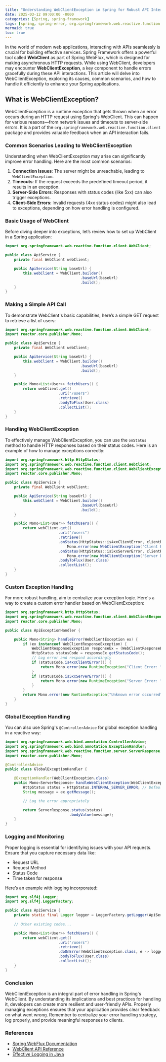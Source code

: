 ```yaml
---
title: "Understanding WebClientException in Spring for Robust API Interactions"
date: 2025-03-12 09:00:00 -0000
categories: [Spring, spring-framework]
tags: [spring, spring-error, org.springframework.web.reactive.function.client]
mermaid: true
toc: true
---
```



In the world of modern web applications, interacting with APIs seamlessly is crucial for building effective services. Spring Framework offers a powerful tool called **WebClient** as part of Spring WebFlux, which is designed for making asynchronous HTTP requests. While using WebClient, developers may encounter **WebClientException**, a key component to handle errors gracefully during these API interactions. This article will delve into WebClientException, exploring its causes, common scenarios, and how to handle it efficiently to enhance your Spring applications.

## What is WebClientException?

WebClientException is a runtime exception that gets thrown when an error occurs during an HTTP request using Spring's WebClient. This can happen for various reasons—from network issues and timeouts to server-side errors. It is a part of the `org.springframework.web.reactive.function.client` package and provides valuable feedback when an API interaction fails.

### Common Scenarios Leading to WebClientException

Understanding when WebClientException may arise can significantly improve error handling. Here are the most common scenarios:

1. **Connection Issues**: The server might be unreachable, leading to `WebClientException`.
2. **Timeouts**: If the request exceeds the predefined timeout period, it results in an exception.
3. **Server-Side Errors**: Responses with status codes (like 5xx) can also trigger exceptions.
4. **Client-Side Errors**: Invalid requests (4xx status codes) might also lead to exceptions, depending on how error handling is configured.

### Basic Usage of WebClient

Before diving deeper into exceptions, let’s review how to set up WebClient in a Spring application:

```java
import org.springframework.web.reactive.function.client.WebClient;

public class ApiService {
    private final WebClient webClient;

    public ApiService(String baseUrl) {
        this.webClient = WebClient.builder()
                                  .baseUrl(baseUrl)
                                  .build();
    }
}
```

### Making a Simple API Call

To demonstrate WebClient's basic capabilities, here’s a simple GET request to retrieve a list of users:

```java
import org.springframework.web.reactive.function.client.WebClient;
import reactor.core.publisher.Mono;

public class ApiService {
    private final WebClient webClient;

    public ApiService(String baseUrl) {
        this.webClient = WebClient.builder()
                                  .baseUrl(baseUrl)
                                  .build();
    }

    public Mono<List<User>> fetchUsers() {
        return webClient.get()
                        .uri("/users")
                        .retrieve()
                        .bodyToFlux(User.class)
                        .collectList();
    }
}
```

### Handling WebClientException

To effectively manage WebClientException, you can use the `onStatus` method to handle HTTP responses based on their status codes. Here is an example of how to manage exceptions correctly:

```java
import org.springframework.http.HttpStatus;
import org.springframework.web.reactive.function.client.WebClient;
import org.springframework.web.reactive.function.client.WebClientException;
import reactor.core.publisher.Mono;

public class ApiService {
    private final WebClient webClient;

    public ApiService(String baseUrl) {
        this.webClient = WebClient.builder()
                                  .baseUrl(baseUrl)
                                  .build();
    }

    public Mono<List<User>> fetchUsers() {
        return webClient.get()
                        .uri("/users")
                        .retrieve()
                        .onStatus(HttpStatus::is4xxClientError, clientResponse -> 
                            Mono.error(new WebClientException("Client Error - status code: " + clientResponse.statusCode())))
                        .onStatus(HttpStatus::is5xxServerError, clientResponse -> 
                            Mono.error(new WebClientException("Server Error - status code: " + clientResponse.statusCode())))
                        .bodyToFlux(User.class)
                        .collectList();
    }
}
```

### Custom Exception Handling

For more robust handling, aim to centralize your exception logic. Here's a way to create a custom error handler based on WebClientException:

```java
import org.springframework.http.HttpStatus;
import org.springframework.web.reactive.function.client.WebClientResponseException;
import reactor.core.publisher.Mono;

public class ApiExceptionHandler {

    public Mono<String> handleError(WebClientException ex) {
        if (ex instanceof WebClientResponseException) {
            WebClientResponseException responseEx = (WebClientResponseException) ex;
            HttpStatus statusCode = responseEx.getStatusCode();
            // Log error and respond accordingly
            if (statusCode.is4xxClientError()) {
                return Mono.error(new RuntimeException("Client Error: " + responseEx.getResponseBodyAsString()));
            }
            if (statusCode.is5xxServerError()) {
                return Mono.error(new RuntimeException("Server Error: " + responseEx.getResponseBodyAsString()));
            }
        }
        return Mono.error(new RuntimeException("Unknown error occurred"));
    }
}
```

### Global Exception Handling

You can also use Spring's `@ControllerAdvice` for global exception handling in a reactive way:

```java
import org.springframework.web.bind.annotation.ControllerAdvice;
import org.springframework.web.bind.annotation.ExceptionHandler;
import org.springframework.web.reactive.function.server.ServerResponse;
import reactor.core.publisher.Mono;

@ControllerAdvice
public class GlobalExceptionHandler {

    @ExceptionHandler(WebClientException.class)
    public Mono<ServerResponse> handleWebClientException(WebClientException ex) {
        HttpStatus status = HttpStatus.INTERNAL_SERVER_ERROR; // Default status
        String message = ex.getMessage();

        // Log the error appropriately

        return ServerResponse.status(status)
                             .bodyValue(message);
    }
}
```

### Logging and Monitoring

Proper logging is essential for identifying issues with your API requests. Ensure that you capture necessary data like:

- Request URL
- Request Method
- Status Code
- Time taken for response

Here’s an example with logging incorporated:

```java
import org.slf4j.Logger;
import org.slf4j.LoggerFactory;

public class ApiService {
    private static final Logger logger = LoggerFactory.getLogger(ApiService.class);
    
    // Other existing codes...

    public Mono<List<User>> fetchUsers() {
        return webClient.get()
                        .uri("/users")
                        .retrieve()
                        .doOnError(WebClientException.class, e -> logger.error("Error fetching users", e))
                        .bodyToFlux(User.class)
                        .collectList();
    }
}
```

### Conclusion

WebClientException is an integral part of error handling in Spring's WebClient. By understanding its implications and best practices for handling it, developers can create more resilient and user-friendly APIs. Properly managing exceptions ensures that your application provides clear feedback on what went wrong. Remember to centralize your error handling strategy, log properly, and provide meaningful responses to clients.

### References

- [Spring WebFlux Documentation](https://docs.spring.io/spring-framework/docs/current/reference/html/web-reactive.html)
- [WebClient API Reference](https://docs.spring.io/spring-framework/docs/current/javadoc-api/org/springframework/web/reactive/function/client/WebClient.html)
- [Effective Logging in Java](https://www.slf4j.org/manual.html)